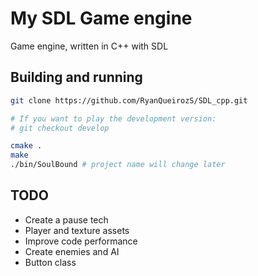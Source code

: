 # My SDL Game engine
Game engine, written in C++ with SDL

## Building and running
```sh
git clone https://github.com/RyanQueirozS/SDL_cpp.git

# If you want to play the development version:
# git checkout develop 

cmake .
make
./bin/SoulBound # project name will change later
```

## TODO

- Create a pause tech
- Player and texture assets
- Improve code performance
- Create enemies and AI
- Button class
